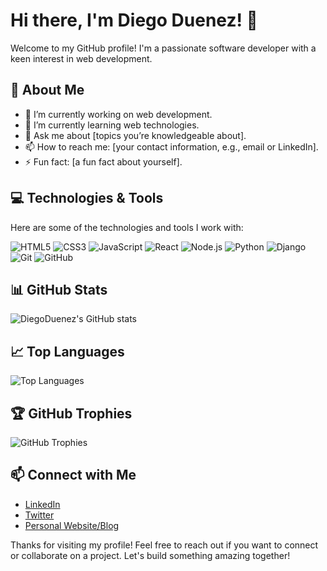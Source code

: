# Hi there, I'm Diego Duenez! 👋

Welcome to my GitHub profile! I'm a passionate software developer with a keen interest in web development.

## 🚀 About Me

- 🔭 I’m currently working on web development.
- 🌱 I’m currently learning web technologies.
- 💬 Ask me about [topics you’re knowledgeable about].
- 📫 How to reach me: [your contact information, e.g., email or LinkedIn].
- ⚡ Fun fact: [a fun fact about yourself].

## 💻 Technologies & Tools

Here are some of the technologies and tools I work with:

![HTML5](https://img.shields.io/badge/-HTML5-E34F26?style=flat-square&logo=html5&logoColor=white)
![CSS3](https://img.shields.io/badge/-CSS3-1572B6?style=flat-square&logo=css3)
![JavaScript](https://img.shields.io/badge/-JavaScript-F7DF1E?style=flat-square&logo=javascript&logoColor=black)
![React](https://img.shields.io/badge/-React-61DAFB?style=flat-square&logo=react&logoColor=black)
![Node.js](https://img.shields.io/badge/-Node.js-339933?style=flat-square&logo=node.js&logoColor=white)
![Python](https://img.shields.io/badge/-Python-3776AB?style=flat-square&logo=python&logoColor=white)
![Django](https://img.shields.io/badge/-Django-092E20?style=flat-square&logo=django)
![Git](https://img.shields.io/badge/-Git-F05032?style=flat-square&logo=git&logoColor=white)
![GitHub](https://img.shields.io/badge/-GitHub-181717?style=flat-square&logo=github)

## 📊 GitHub Stats

![DiegoDuenez's GitHub stats](https://github-readme-stats.vercel.app/api?username=DiegoDuenez&show_icons=true&theme=radical)

## 📈 Top Languages

![Top Languages](https://github-readme-stats.vercel.app/api/top-langs/?username=DiegoDuenez&layout=compact&theme=radical)

## 🏆 GitHub Trophies

![GitHub Trophies](https://github-profile-trophy.vercel.app/?username=DiegoDuenez&theme=radical)

## 📫 Connect with Me

- [LinkedIn](https://www.linkedin.com/in/your-linkedin-profile)
- [Twitter](https://twitter.com/your-twitter-handle)
- [Personal Website/Blog](https://your-website.com)

Thanks for visiting my profile! Feel free to reach out if you want to connect or collaborate on a project. Let's build something amazing together!
